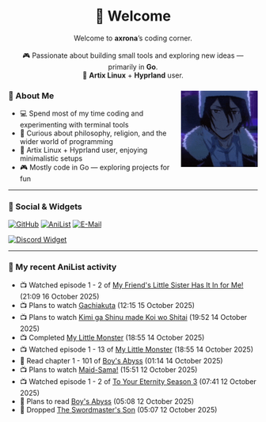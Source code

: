 <h1 align="center">🦊 Welcome</h1>
<p align="center">
  Welcome to <b>axrona</b>’s coding corner.<br><br>
  🎮 Passionate about building small tools and exploring new ideas — primarily in <b>Go</b>.<br>
  🐧 <b>Artix Linux</b> + <b>Hyprland</b> user.
</p>

<div>
<img src="./assets/fyodor-dostoevsky-bsd.gif" width="155" align="right">

### 🦊 About Me

- 💻 Spend most of my time coding and experimenting with terminal tools  
- 🧠 Curious about philosophy, religion, and the wider world of programming  
- 🐧 Artix Linux + Hyprland user, enjoying minimalistic setups  
- 🎮 Mostly code in Go — exploring projects for fun  

</div>

---

### 🔗 Social & Widgets

[![GitHub](https://img.shields.io/badge/GitHub-24292e?style=for-the-badge&logo=github&logoColor=white)](https://github.com/axrona)
[![AniList](https://img.shields.io/badge/AniList-blue?style=for-the-badge&logo=anilist&logoColor=white)](https://anilist.co/user/axrona/)
[![E-Mail](https://img.shields.io/badge/E--Mail-gray?style=for-the-badge&logo=maildotru&logoColor=white)](mailto:yeaweeb@duck.com)

[![Discord Widget](https://dsc-readme.tsuni.dev/api/user/1379125777710190637)](https://discord.com/users/1379125777710190637)

---

### 🌸 My recent AniList activity

<!-- ANILIST_ACTIVITY:start -->

-   📺 Watched episode 1 - 2 of [My Friend's Little Sister Has It In for Me!](https://anilist.co/anime/129195) (21:09 16 October 2025)
-   📺 Plans to watch [Gachiakuta](https://anilist.co/anime/178025) (12:15 15 October 2025)
-   📺 Plans to watch [Kimi ga Shinu made Koi wo Shitai](https://anilist.co/anime/187260) (19:52 14 October 2025)
-   📺 Completed [My Little Monster](https://anilist.co/anime/14227) (18:55 14 October 2025)
-   📺 Watched episode 1 - 13 of [My Little Monster](https://anilist.co/anime/14227) (18:55 14 October 2025)
-   📖 Read chapter 1 - 101 of [Boy's Abyss](https://anilist.co/manga/116186) (01:14 14 October 2025)
-   📺 Plans to watch [Maid-Sama!](https://anilist.co/anime/7054) (15:51 12 October 2025)
-   📺 Watched episode 1 - 2 of [To Your Eternity Season 3](https://anilist.co/anime/162669) (07:41 12 October 2025)
-   📖 Plans to read [Boy's Abyss](https://anilist.co/manga/116186) (05:08 12 October 2025)
-   📖 Dropped [The Swordmaster's Son](https://anilist.co/manga/149332) (05:07 12 October 2025)

<!-- ANILIST_ACTIVITY:end -->

